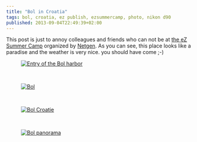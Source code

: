 ```yaml
---
title: "Bol in Croatia"
tags: bol, croatia, ez publish, ezsummercamp, photo, nikon d90
published: 2013-09-04T22:49:39+02:00
---
```


This post is just to annoy colleagues and friends who can not be at <a href="http://ezsummercamp.com/">the eZ Summer Camp</a> organized by <a href="http://www.netgenlabs.com/">Netgen</a>.
As you can see, this place looks like a paradise and the weather is very nice. you should have come ;-)

<figure class="object-center">
    <a href="/images/entree-du-port-de-bol.jpg"><img src="/images/660x/entree-du-port-de-bol.jpg" alt="Entry of the Bol harbor"></a>
</figure>
<br>
<figure class="object-center"><a href="/images/bol.jpg"><img src="/images/660x/bol.jpg" alt="Bol"></a></figure>
<br>
<figure class="object-center"><a href="/images/bol-croatie.jpg"><img src="/images/660x/bol-croatie.jpg" alt="Bol Croatie"></a></figure>
<br>
<figure class="object-center">
    <a href="/images/bol-panorama.jpg"><img src="/images/660x/bol-panorama.jpg" alt="Bol panorama"></a>
</figure>
